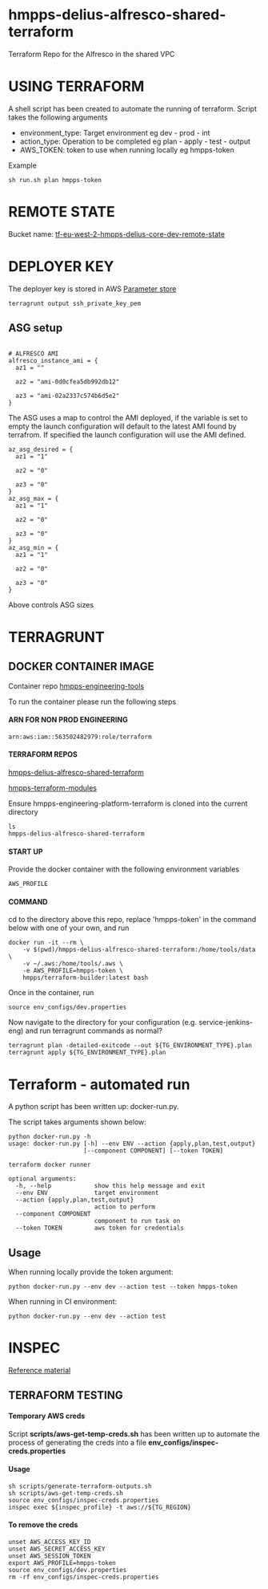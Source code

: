 # hmpps-delius-alfresco-shared-terraform
Terraform Repo for the Alfresco in the shared VPC

USING TERRAFORM
================

A shell script has been created to automate the running of terraform.
Script takes the following arguments

* environment_type: Target environment eg dev - prod - int
* action_type: Operation to be completed eg plan - apply - test - output
* AWS_TOKEN: token to use when running locally eg hmpps-token

Example

```
sh run.sh plan hmpps-token
```


REMOTE STATE
============

Bucket name: [tf-eu-west-2-hmpps-delius-core-dev-remote-state](https://s3.console.aws.amazon.com/s3/object/tf-eu-west-2-hmpps-delius-core-dev-remote-state/vpc/terraform.tfstate?region=eu-west-2&tab=overview)

DEPLOYER KEY
============

The deployer key is stored in AWS [Parameter store](https://eu-west-2.console.aws.amazon.com/systems-manager/parameters/tf-eu-west-2-hmpps-delius-core-dev-alfresco-ssh-private-key/description?region=eu-west-2)



```
terragrunt output ssh_private_key_pem
```

## ASG setup

```

# ALFRESCO AMI
alfresco_instance_ami = {
  az1 = ""

  az2 = "ami-0d0cfea5db992db12"

  az3 = "ami-02a2337c574b6d5e2"
}
```

The ASG uses a map to control the AMI deployed, if the variable is set to empty the launch configuration will default to the latest AMI found by terrafrom. If specified the launch configuration will use the AMI defined.

```
az_asg_desired = {
  az1 = "1"

  az2 = "0"

  az3 = "0"
}
az_asg_max = {
  az1 = "1"

  az2 = "0"

  az3 = "0"
}
az_asg_min = {
  az1 = "1"

  az2 = "0"

  az3 = "0"
}
```

Above controls ASG sizes

TERRAGRUNT
===========

## DOCKER CONTAINER IMAGE

Container repo [hmpps-engineering-tools](https://github.com/ministryofjustice/hmpps-engineering-tools)

To run the container please run the following steps

#### ARN FOR NON PROD ENGINEERING

```
arn:aws:iam::563502482979:role/terraform
```

#### TERRAFORM REPOS

[hmpps-delius-alfresco-shared-terraform](https://github.com/ministryofjustice/hmpps-delius-alfresco-shared-terraform)

[hmpps-terraform-modules](https://github.com/ministryofjustice/hmpps-terraform-modules)

Ensure hmpps-engineering-platform-terraform is cloned into the current directory

```
ls
hmpps-delius-alfresco-shared-terraform

```

#### START UP

Provide the docker container with the following environment variables

```
AWS_PROFILE
```

#### COMMAND

cd to the directory above this repo, replace 'hmpps-token' in the command below with one of your own, and run
```
docker run -it --rm \
	-v $(pwd)/hmpps-delius-alfresco-shared-terraform:/home/tools/data \
	-v ~/.aws:/home/tools/.aws \
	-e AWS_PROFILE=hmpps-token \
	hmpps/terraform-builder:latest bash
```
Once in the container, run

```
source env_configs/dev.properties
```
Now navigate to the directory for your configuration (e.g. service-jenkins-eng) and run terragrunt commands as normal?

```
terragrunt plan -detailed-exitcode --out ${TG_ENVIRONMENT_TYPE}.plan
terragrunt apply ${TG_ENVIRONMENT_TYPE}.plan
```

Terraform - automated run
==========================

A python script has been written up: docker-run.py.

The script takes arguments shown below:

```
python docker-run.py -h
usage: docker-run.py [-h] --env ENV --action {apply,plan,test,output}
                     [--component COMPONENT] [--token TOKEN]

terraform docker runner

optional arguments:
  -h, --help            show this help message and exit
  --env ENV             target environment
  --action {apply,plan,test,output}
                        action to perform
  --component COMPONENT
                        component to run task on
  --token TOKEN         aws token for credentials
````

## Usage

When running locally provide the token argument:

```
python docker-run.py --env dev --action test --token hmpps-token
```

When running in CI environment:

```
python docker-run.py --env dev --action test
```


INSPEC
======

[Reference material](https://www.inspec.io/docs/reference/resources/#aws-resources)

## TERRAFORM TESTING

#### Temporary AWS creds 

Script __scripts/aws-get-temp-creds.sh__ has been written up to automate the process of generating the creds into a file __env_configs/inspec-creds.properties__

#### Usage

```
sh scripts/generate-terraform-outputs.sh
sh scripts/aws-get-temp-creds.sh
source env_configs/inspec-creds.properties
inspec exec ${inspec_profile} -t aws://${TG_REGION}
```

#### To remove the creds

```
unset AWS_ACCESS_KEY_ID
unset AWS_SECRET_ACCESS_KEY
unset AWS_SESSION_TOKEN
export AWS_PROFILE=hmpps-token
source env_configs/dev.properties
rm -rf env_configs/inspec-creds.properties
```